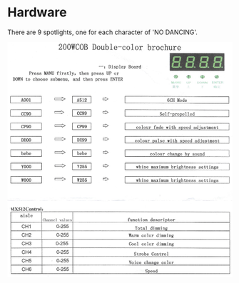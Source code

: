# Hardware

There are 9 spotlights, one for each character of 'NO DANCING'.

![Spotlight Guide](https://github.com/lookinguparts/overruled/blob/main/docs/DMX%20Spot%20Light%20Physical%20Addressing%20Guide.png "Spotlight Guide")
